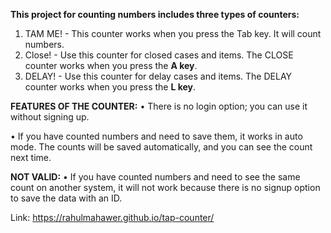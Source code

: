 **This project for counting numbers includes three types of counters:**
1. TAM ME! - This counter works when you press the Tab key. It will count numbers.
2. Close! - Use this counter for closed cases and items. The CLOSE counter works when you press the **A key**.
3. DELAY! - Use this counter for delay cases and items. The DELAY counter works when you press the **L key**.

**FEATURES OF THE COUNTER:**
•  There is no login option; you can use it without signing up.

•  If you have counted numbers and need to save them, it works in auto mode. The counts will be saved automatically, and you can see the count next time.

**NOT VALID:**
•  If you have counted numbers and need to see the same count on another system, it will not work because there is no signup option to save the data with an ID.

Link: https://rahulmahawer.github.io/tap-counter/
